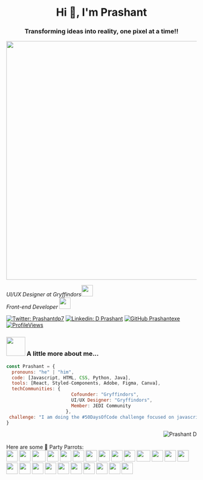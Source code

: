 # <h1 align="center">Hi 👋, I'm Prashant</h1>
<h3 align="center">Transforming ideas into reality, one pixel at a time!!</h3>

<img src="https://media.giphy.com/media/l0HlHFRbmaZtBRhXG/giphy.gif" width="630" align="center" />
<p><em>UI/UX Designer at Gryffindors<img src="https://media.giphy.com/media/fYSnHlufseco8Fh93Z/giphy.gif" width="30"></br>Front-end Developer
  <img src="https://media.giphy.com/media/WUlplcMpOCEmTGBtBW/giphy.gif" width="30"> 
</em></p>

[![Twitter: Prashantdp7](https://img.shields.io/twitter/follow/Prashantdp7?style=social)](https://twitter.com/prashantdp7)
[![Linkedin: D Prashant](https://img.shields.io/badge/-Prashant-blue?style=flat-square&logo=Linkedin&logoColor=white&link=https://www.linkedin.com/in/prashant-d-7a3915249/)](https://www.linkedin.com/in/prashant-d-7a3915249/)
[![GitHub Prashantexe](https://img.shields.io/github/followers/Prashantexe?label=follow&style=social)](https://github.com/prashantexe)
[![ProfileViews](https://komarev.com/ghpvc/?username=prashantexe&color=red&style=flat)](https://komarev.com/ghpvc/?username=prashantexe)

### <img src="https://media.giphy.com/media/VgCDAzcKvsR6OM0uWg/giphy.gif" width="50"> A little more about me...  

```javascript
const Prashant = {
  pronouns: "he" | "him",
  code: [Javascript, HTML, CSS, Python, Java],
  tools: [React, Styled-Components, Adobe, Figma, Canva],
  techCommunities: {
                        Cofounder: "Gryffindors",
                        UI/UX Designer: "Gryffindors",
                        Member: JEDI Community
                      },
 challenge: "I am doing the #50DaysOfCode challenge focused on javascript and further will be focusing on Reactjs"
}
```
<a href="#prashantexe-title">
 <img src="https://github-readme-stats.vercel.app/api?username=prashantexe&show_icons=true&theme=react&count_private=true&include_all_commits=true" alt="Prashant D" align="right" /><br>
</a> <br>
Here are some 🦜 Party Parrots:

<div>
    <img src="https://cultofthepartyparrot.com/parrots/hd/githubparrot.gif" width="30" height="30"/>
    <img src="https://cultofthepartyparrot.com/flags/hd/indiaparrot.gif" width="30" height="30"/>
    <img src="https://cultofthepartyparrot.com/parrots/asyncparrot.gif" width="36" height="30"/>
    <img src="https://cultofthepartyparrot.com/parrots/hd/exceptionallyfastparrot.gif" width="30" height="30"/>
    <img src="https://cultofthepartyparrot.com/parrots/hd/60fpsparrot.gif" width="30" height="30"/>
    <img src="https://cultofthepartyparrot.com/parrots/hd/jumpingparrot.gif" width="30" height="30"/>
    <img src="https://cultofthepartyparrot.com/parrots/hd/opensourceparrot.gif" width="30" height="30"/>
    <img src="https://cultofthepartyparrot.com/parrots/hd/dealwithitnowparrot.gif" width="30" height="30"/>
    <img src="https://cultofthepartyparrot.com/parrots/hd/hypnoparrotlight.gif" width="30" height="30"/>
    <img src="https://cultofthepartyparrot.com/parrots/databaseparrot.gif" width="30" height="30"/>
    <img src="https://cultofthepartyparrot.com/parrots/fixparrot.gif" width="36" height="30"/>
    <img src="https://cultofthepartyparrot.com/parrots/hd/laptop_parrot.gif" width="30" height="30"/>
    <img src="https://cultofthepartyparrot.com/parrots/hd/spinningparrot.gif" width="30" height="30"/>
    <img src="https://cultofthepartyparrot.com/parrots/hd/levitationparrot.gif" width="30" height="30"/>
    <img src="https://cultofthepartyparrot.com/parrots/hd/meldparrot.gif" width="30" height="30"/>
    <img src="https://cultofthepartyparrot.com/parrots/slomoparrot.gif" width="30" height="30"/>
    <img src="https://cultofthepartyparrot.com/parrots/hd/moonwalkingparrot.gif" width="30" height="30"/>
    <img src="https://cultofthepartyparrot.com/parrots/hd/stableparrot.gif" width="30" height="30"/>
    <img src="https://cultofthepartyparrot.com/parrots/hd/scienceparrot.gif" width="30" height="30"/>
    <img src="https://cultofthepartyparrot.com/parrots/hd/pirateparrot.gif" width="30" height="30"/>
    <img src="https://cultofthepartyparrot.com/parrots/hd/footballparrot.gif" width="30" height="30"/>
    <img src="https://cultofthepartyparrot.com/parrots/hd/illuminatiparrot.gif" width="30" height="30"/>
    <img src="https://cultofthepartyparrot.com/parrots/hd/hypnoparrotdark.gif" width="30" height="30"/>
    <img src="https://cultofthepartyparrot.com/parrots/hd/mustacheparrot.gif" width="30" height="30"/>
</div>




